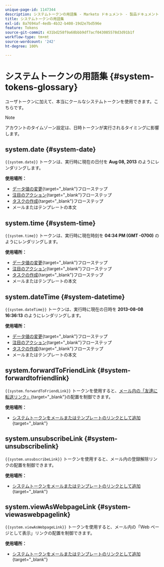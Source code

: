 ```yaml
---
unique-page-id: 1147344
description: システムトークンの用語集 - Marketo ドキュメント - 製品ドキュメント
title: システムトークンの用語集
exl-id: 8a7694af-4edb-4b32-b408-19d2e7bd596e
feature: Tokens
source-git-commit: 431bd258f9a68bbb9df7acf043085578d3d91b1f
workflow-type: tm+mt
source-wordcount: '242'
ht-degree: 100%

---
```


# システムトークンの用語集 {#system-tokens-glossary}

ユーザトークンに加えて、本当にクールなシステムトークンを使用できます。こちらです。

>[!NOTE]
>
>アカウントのタイムゾーン設定は、日時トークンが実行されるタイミングに影響します。

## system.date {#system-date}

`{{system.date}}` トークンは、実行時に現在の日付を **Aug 08, 2013** のようにレンダリングします。

**使用場所：**

* [データ値の変更](/help/marketo/product-docs/core-marketo-concepts/smart-campaigns/flow-actions/change-data-value.md){target="_blank"}フローステップ
* [注目のアクション](/help/marketo/product-docs/core-marketo-concepts/smart-campaigns/flow-actions/interesting-moment.md){target="_blank"}フローステップ
* [タスクの作成](/help/marketo/product-docs/core-marketo-concepts/smart-campaigns/salesforce-flow-actions/create-task.md){target="_blank"}フローステップ
* メールまたはテンプレートの本文

## system.time {#system-time}

`{{system.time}}` トークンは、実行時に現在時刻を **04:34 PM (GMT -0700)** のようにレンダリングします。

**使用場所：**

* [データ値の変更](/help/marketo/product-docs/core-marketo-concepts/smart-campaigns/flow-actions/change-data-value.md){target="_blank"}フローステップ
* [注目のアクション](/help/marketo/product-docs/core-marketo-concepts/smart-campaigns/flow-actions/interesting-moment.md){target="_blank"}フローステップ
* [タスクの作成](/help/marketo/product-docs/core-marketo-concepts/smart-campaigns/salesforce-flow-actions/create-task.md){target="_blank"}フローステップ
* メールまたはテンプレートの本文

## system.dateTime {#system-datetime}

`{{system.dateTime}}` トークンは、実行時に現在の日時を **2013-08-08 16:36:13** のようにレンダリングします。

**使用場所：**

* [データ値の変更](/help/marketo/product-docs/core-marketo-concepts/smart-campaigns/flow-actions/change-data-value.md){target="_blank"}フローステップ
* [注目のアクション](/help/marketo/product-docs/core-marketo-concepts/smart-campaigns/flow-actions/interesting-moment.md){target="_blank"}フローステップ
* [タスクの作成](/help/marketo/product-docs/core-marketo-concepts/smart-campaigns/salesforce-flow-actions/create-task.md){target="_blank"}フローステップ
* メールまたはテンプレートの本文

## system.forwardToFriendLink {#system-forwardtofriendlink}

`{{system.forwardToFriendLink}}` トークンを使用すると、[メール内の「友達に転送リンク」](/help/marketo/product-docs/email-marketing/general/functions-in-the-editor/forward-to-a-friend-link-in-emails.md){target="_blank"}の配置を制御できます。

**使用場所：**

* [システムトークンをメールまたはテンプレートのリンクとして追加](/help/marketo/product-docs/email-marketing/general/using-tokens/add-a-system-token-as-a-link-in-an-email.md){target="_blank"}

## system.unsubscribeLink {#system-unsubscribelink}

`{{system.unsubscribeLink}}` トークンを使用すると、メール内の登録解除リンクの配置を制御できます。

**使用場所：**

* [システムトークンをメールまたはテンプレートのリンクとして追加](/help/marketo/product-docs/email-marketing/general/using-tokens/add-a-system-token-as-a-link-in-an-email.md){target="_blank"}

## system.viewAsWebpageLink {#system-viewaswebpagelink}

`{{system.viewAsWebpageLink}}` トークンを使用すると、メール内の「Web ページとして表示」リンクの配置を制御できます。

**使用場所：**

* [システムトークンをメールまたはテンプレートのリンクとして追加](/help/marketo/product-docs/email-marketing/general/using-tokens/add-a-system-token-as-a-link-in-an-email.md){target="_blank"}

